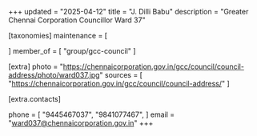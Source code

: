 +++
updated = "2025-04-12"
title = "J. Dilli Babu"
description = "Greater Chennai Corporation Councillor Ward 37"

[taxonomies]
maintenance = [

]
member_of = [
    "group/gcc-council"
]

[extra]
photo = "https://chennaicorporation.gov.in/gcc/council/council-address/photo/ward037.jpg"
sources = [
    "https://chennaicorporation.gov.in/gcc/council/council-address/"
]

[extra.contacts]

phone = [
    "9445467037",
    "9841077467",
    ]
email = "ward037@chennaicorporation.gov.in"
+++